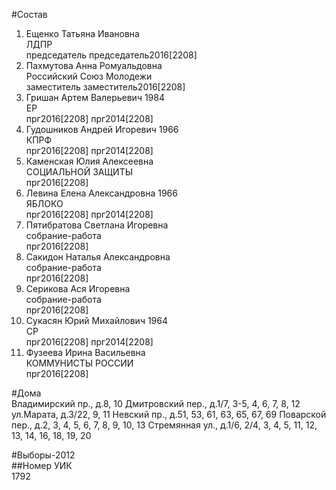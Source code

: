 #Состав  
1. Ещенко Татьяна Ивановна  
    ЛДПР  
    председатель председатель2016[2208]  
2. Пахмутова Анна Ромуальдовна  
    Российский Союз Молодежи  
    заместитель заместитель2016[2208]  
3. Гришан Артем Валерьевич 1984  
    ЕР  
    прг2016[2208] прг2014[2208]  
4. Гудошников Андрей Игоревич 1966  
    КПРФ  
    прг2016[2208] прг2014[2208]  
5. Каменская Юлия Алексеевна  
    СОЦИАЛЬНОЙ ЗАЩИТЫ  
    прг2016[2208]  
6. Левина Елена Александровна 1966  
    ЯБЛОКО  
    прг2016[2208] прг2014[2208]  
7. Пятибратова Светлана Игоревна  
    собрание-работа  
    прг2016[2208]  
8. Сакидон Наталья Александровна  
    собрание-работа  
    прг2016[2208]  
9. Серикова Ася Игоревна  
    собрание-работа  
    прг2016[2208]  
10. Сукасян Юрий Михайлович 1964  
    СР  
    прг2016[2208] прг2014[2208]  
11. Фузеева Ирина Васильевна  
    КОММУНИСТЫ РОССИИ  
    прг2016[2208]  
  
#Дома  
Владимирский пр., д.8, 10 Дмитровский пер., д.1/7, 3-5, 4, 6, 7, 8, 12 ул.Марата, д.3/22, 9, 11 Невский пр., д.51, 53, 61, 63, 65, 67, 69 Поварской пер., д.2, 3, 4, 5, 6, 7, 8, 9, 10, 13 Стремянная ул., д.1/6, 2/4, 3, 4, 5, 11, 12, 13, 14, 16, 18, 19, 20  
  
#Выборы-2012  
##Номер УИК  
1792  
